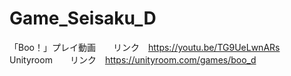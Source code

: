 # Game_Seisaku_D
「Boo！」プレイ動画　　リンク　https://youtu.be/TG9UeLwnARs
 　　　　Unityroom　　リンク　https://unityroom.com/games/boo_d
